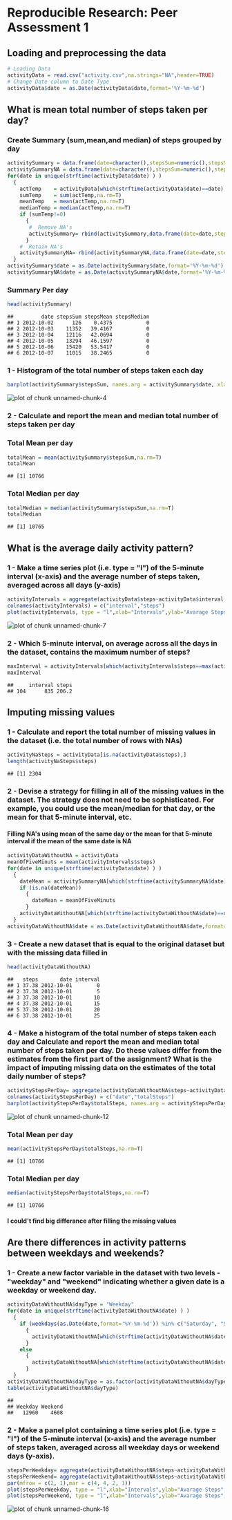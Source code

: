 # Reproducible Research: Peer Assessment 1


## Loading and preprocessing the data


```r
# Loading Data
activityData = read.csv("activity.csv",na.strings="NA",header=TRUE) 
# Change Date column to Date Type
activityData$date = as.Date(activityData$date,format='%Y-%m-%d')
```

## What is mean total number of steps taken per day?

### Create Summary (sum,mean,and median) of steps grouped by day

```r
activitySummary = data.frame(date=character(),stepsSum=numeric(),stepsMean=numeric(),stepsMedian=numeric())
activitySummaryNA = data.frame(date=character(),stepsSum=numeric(),stepsMean=numeric(),stepsMedian=numeric())
for(date in unique(strftime(activityData$date) ) )
  {
    actTemp    = activityData[which(strftime(activityData$date)==date),1]
    sumTemp    = sum(actTemp,na.rm=T)
    meanTemp   = mean(actTemp,na.rm=T)
    medianTemp = median(actTemp,na.rm=T)
    if (sumTemp!=0)
      {
       #  Remove NA's
       activitySummary= rbind(activitySummary,data.frame(date=date,stepsSum=sumTemp,stepsMean=meanTemp,stepsMedian=medianTemp)) 
      }
    #  Retain NA's
    activitySummaryNA= rbind(activitySummaryNA,data.frame(date=date,stepsSum=sumTemp,stepsMean=meanTemp,stepsMedian=medianTemp))
  }
activitySummary$date = as.Date(activitySummary$date,format='%Y-%m-%d')
activitySummaryNA$date = as.Date(activitySummaryNA$date,format='%Y-%m-%d')
```
### Summary Per day

```r
head(activitySummary)
```

```
##         date stepsSum stepsMean stepsMedian
## 1 2012-10-02      126    0.4375           0
## 2 2012-10-03    11352   39.4167           0
## 3 2012-10-04    12116   42.0694           0
## 4 2012-10-05    13294   46.1597           0
## 5 2012-10-06    15420   53.5417           0
## 6 2012-10-07    11015   38.2465           0
```
### 1 - Histogram of the total number of steps taken each day

```r
barplot(activitySummary$stepsSum, names.arg = activitySummary$date, xlab = "date", ylab = "steps")
```

![plot of chunk unnamed-chunk-4](figure/unnamed-chunk-4.png) 
### 2 - Calculate and report the mean and median total number of steps taken per day
### Total Mean per day

```r
totalMean = mean(activitySummary$stepsSum,na.rm=T)
totalMean
```

```
## [1] 10766
```
### Total Median per day

```r
totalMedian = median(activitySummary$stepsSum,na.rm=T)
totalMedian
```

```
## [1] 10765
```

## What is the average daily activity pattern?

### 1 - Make a time series plot (i.e. type = "l") of the 5-minute interval (x-axis) and the average number of steps taken, averaged across all days (y-axis)

```r
activityIntervals = aggregate(activityData$steps~activityData$interval,FUN=mean)
colnames(activityIntervals) = c("interval","steps")
plot(activityIntervals, type = "l",xlab="Intervals",ylab="Avarage Steps")
```

![plot of chunk unnamed-chunk-7](figure/unnamed-chunk-7.png) 

### 2 - Which 5-minute interval, on average across all the days in the dataset, contains the maximum number of steps?

```r
maxInterval = activityIntervals[which(activityIntervals$steps==max(activityIntervals$steps)),]
maxInterval
```

```
##     interval steps
## 104      835 206.2
```

## Imputing missing values

### 1 - Calculate and report the total number of missing values in the dataset (i.e. the total number of rows with NAs)

```r
activityNaSteps = activityData[is.na(activityData$steps),]
length(activityNaSteps$steps)
```

```
## [1] 2304
```

### 2 - Devise a strategy for filling in all of the missing values in the dataset. The strategy does not need to be sophisticated. For example, you could use the mean/median for that day, or the mean for that 5-minute interval, etc.

#### Filling NA's using mean of the same day or the mean for that 5-minute interval if the mean of the same date is NA

```r
activityDataWithoutNA = activityData
meanOfFiveMinuts = mean(activityIntervals$steps)
for(date in unique(strftime(activityData$date) ) )
  {
    dateMean = activitySummaryNA[which(strftime(activitySummaryNA$date)==date),3]
    if (is.na(dateMean))
      {
        dateMean = meanOfFiveMinuts
      }
    activityDataWithoutNA[which(strftime(activityDataWithoutNA$date)==date & is.na(activityDataWithoutNA$steps) ),1]=dateMean
  }
activityDataWithoutNA$date = as.Date(activityDataWithoutNA$date,format='%Y-%m-%d')
```

### 3 - Create a new dataset that is equal to the original dataset but with the missing data filled in 

```r
head(activityDataWithoutNA)
```

```
##   steps       date interval
## 1 37.38 2012-10-01        0
## 2 37.38 2012-10-01        5
## 3 37.38 2012-10-01       10
## 4 37.38 2012-10-01       15
## 5 37.38 2012-10-01       20
## 6 37.38 2012-10-01       25
```

### 4 - Make a histogram of the total number of steps taken each day and Calculate and report the mean and median total number of steps taken per day. Do these values differ from the estimates from the first part of the assignment? What is the impact of imputing missing data on the estimates of the total daily number of steps?

```r
activityStepsPerDay= aggregate(activityDataWithoutNA$steps~activityDataWithoutNA$date,FUN=sum)
colnames(activityStepsPerDay) = c("date","totalSteps")
barplot(activityStepsPerDay$totalSteps, names.arg = activityStepsPerDay$date, xlab = "date", ylab = "steps")
```

![plot of chunk unnamed-chunk-12](figure/unnamed-chunk-12.png) 
### Total Mean per day

```r
mean(activityStepsPerDay$totalSteps,na.rm=T)
```

```
## [1] 10766
```
### Total Median per day

```r
median(activityStepsPerDay$totalSteps,na.rm=T)
```

```
## [1] 10766
```
#### I could't find big differance after filling the missing values

## Are there differences in activity patterns between weekdays and weekends?

### 1 - Create a new factor variable in the dataset with two levels - "weekday" and "weekend" indicating whether a given date is a weekday or weekend day.

```r
activityDataWithoutNA$dayType = "Weekday"
for(date in unique(strftime(activityDataWithoutNA$date) ) )
  {
    if (weekdays(as.Date(date,format='%Y-%m-%d')) %in% c("Saturday", "Sunday"))
      {
        activityDataWithoutNA[which(strftime(activityDataWithoutNA$date)==date),4] = "Weekend" 
      }
    else
      {
        activityDataWithoutNA[which(strftime(activityDataWithoutNA$date)==date),4] = "Weekday"
      }
  }
activityDataWithoutNA$dayType = as.factor(activityDataWithoutNA$dayType)
table(activityDataWithoutNA$dayType)
```

```
## 
## Weekday Weekend 
##   12960    4608
```
### 2 - Make a panel plot containing a time series plot (i.e. type = "l") of the 5-minute interval (x-axis) and the average number of steps taken, averaged across all weekday days or weekend days (y-axis). 

```r
stepsPerWeekday= aggregate(activityDataWithoutNA$steps~activityDataWithoutNA$interval,subset=(activityDataWithoutNA$dayType=="Weekday"),FUN=mean)
stepsPerWeekend= aggregate(activityDataWithoutNA$steps~activityDataWithoutNA$interval,subset=(activityDataWithoutNA$dayType=="Weekend"),FUN=mean)
par(mfrow = c(2, 1),mar = c(4, 4, 2, 1))
plot(stepsPerWeekday, type = "l",xlab="Intervals",ylab="Avarage Steps",main="Weekdays")
plot(stepsPerWeekend, type = "l",xlab="Intervals",ylab="Avarage Steps",main="Weekends")
```

![plot of chunk unnamed-chunk-16](figure/unnamed-chunk-16.png) 
